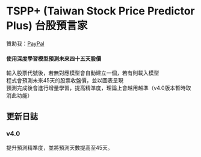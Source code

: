 # TSPP+ (Taiwan Stock Price Predictor Plus) 台股預言家
贊助我：[PayPal](https://www.paypal.me/tingzhen666)
#### 使用深度學習模型預測未來四十五天股價
輸入股票代號後，若無對應模型會自動建立一個，若有則載入模型<br>
程式會預測未來45天的股票收盤價，並以圖表呈現<br>
預測完成後會進行增量學習，提高精準度，理論上會越用越準（v4.0版本暫時取消此功能）
## 更新日誌
### v4.0
提升預測精準度，並將預測天數提高至45天。
